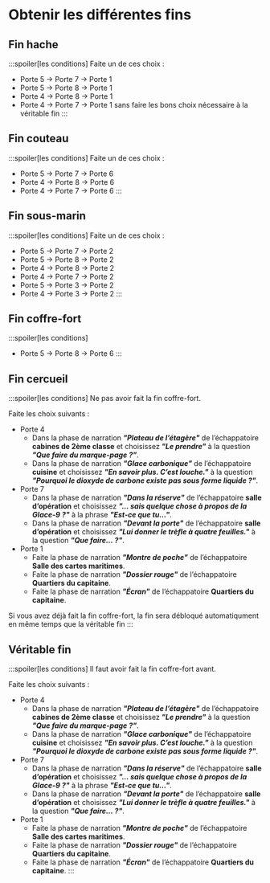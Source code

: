 # Obtenir les différentes fins

## Fin hache

:::spoiler[les conditions]
Faite un de ces choix :

- Porte 5 → Porte 7 → Porte 1
- Porte 5 → Porte 8 → Porte 1
- Porte 4 → Porte 8 → Porte 1
- Porte 4 → Porte 7 → Porte 1 sans faire les bons choix nécessaire à la véritable fin
:::


## Fin couteau

:::spoiler[les conditions]
Faite un de ces choix :

- Porte 5 → Porte 7 → Porte 6
- Porte 4 → Porte 8 → Porte 6
- Porte 4 → Porte 7 → Porte 6
:::

## Fin sous-marin

:::spoiler[les conditions]
Faite un de ces choix :

- Porte 5 → Porte 7 → Porte 2
- Porte 5 → Porte 8 → Porte 2
- Porte 4 → Porte 8 → Porte 2
- Porte 4 → Porte 7 → Porte 2
- Porte 5 → Porte 3 → Porte 2
- Porte 4 → Porte 3 → Porte 2
:::

## Fin coffre-fort

:::spoiler[les conditions]
- Porte 5 → Porte 8 → Porte 6
:::

## Fin cercueil

:::spoiler[les conditions]
Ne pas avoir fait la fin coffre-fort.

Faite les choix suivants :
- Porte 4
    - Dans la phase de narration ***"Plateau de l’étagère"*** de l’échappatoire **cabines de 2ème classe** et choisissez ***"Le prendre"*** à la question ***"Que faire du marque-page ?"***.
    - Dans la phase de narration ***"Glace carbonique"*** de l’échappatoire **cuisine** et choisissez ***"En savoir plus. C’est louche."*** à la question ***"Pourquoi le dioxyde de carbone existe pas sous forme liquide ?"***.
- Porte 7
    - Dans la phase de narration ***"Dans la réserve"*** de l’échappatoire **salle d’opération** et choisissez ***"… sais quelque chose à propos de la Glace-9 ?"*** à la phrase ***"Est-ce que tu…"***.
    - Dans la phase de narration ***"Devant la porte"*** de l’échappatoire **salle d’opération** et choisissez ***"Lui donner le trèfle à quatre feuilles."*** à la question ***"Que faire… ?"***.
- Porte 1
    - Faite la phase de narration ***"Montre de poche"*** de l’échappatoire **Salle des cartes maritimes**.
    - Faite la phase de narration ***"Dossier rouge"*** de l’échappatoire **Quartiers du capitaine**.
    - Faite la phase de narration ***"Écran"*** de l’échappatoire **Quartiers du capitaine**.

Si vous avez déjà fait la fin coffre-fort, la fin sera débloqué automatiqument en même temps que la véritable fin
:::

## Véritable fin

:::spoiler[les conditions]
Il faut avoir fait la fin coffre-fort avant.

Faite les choix suivants :
- Porte 4
    - Dans la phase de narration ***"Plateau de l’étagère"*** de l’échappatoire **cabines de 2ème classe** et choisissez ***"Le prendre"*** à la question ***"Que faire du marque-page ?"***.
    - Dans la phase de narration ***"Glace carbonique"*** de l’échappatoire **cuisine** et choisissez ***"En savoir plus. C’est louche."*** à la question ***"Pourquoi le dioxyde de carbone existe pas sous forme liquide ?"***.
- Porte 7
    - Dans la phase de narration ***"Dans la réserve"*** de l’échappatoire **salle d’opération** et choisissez ***"… sais quelque chose à propos de la Glace-9 ?"*** à la phrase ***"Est-ce que tu…"***.
    - Dans la phase de narration ***"Devant la porte"*** de l’échappatoire **salle d’opération** et choisissez ***"Lui donner le trèfle à quatre feuilles."*** à la question ***"Que faire… ?"***.
- Porte 1
    - Faite la phase de narration ***"Montre de poche"*** de l’échappatoire **Salle des cartes maritimes**.
    - Faite la phase de narration ***"Dossier rouge"*** de l’échappatoire **Quartiers du capitaine**.
    - Faite la phase de narration ***"Écran"*** de l’échappatoire **Quartiers du capitaine**.
:::